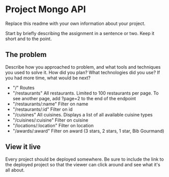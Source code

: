 # Project Mongo API

Replace this readme with your own information about your project.

Start by briefly describing the assignment in a sentence or two. Keep it short and to the point.

## The problem

Describe how you approached to problem, and what tools and techniques you used to solve it. How did you plan? What technologies did you use? If you had more time, what would be next?

- "/" Routes
- "/restaurants" All restaurants. Limited to 100 restaurants per page. To see another page, add ?page=2 to the end of the endpoint
- "/restaurants/:name" Filter on name
- "/restaurants/:id" Filter on id
- "/cuisines" All cuisines. Displays a list of all available cuisine types
- "/cuisines/:cuisine" Filter on cuisine
- "/locations/:location" Filter on location
- "/awards/:award" Filter on award (3 stars, 2 stars, 1 star, Bib Gourmand)

## View it live

Every project should be deployed somewhere. Be sure to include the link to the deployed project so that the viewer can click around and see what it's all about.
